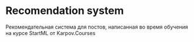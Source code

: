 # Recomendation system
Рекомендательная система для постов, написанная во время обучения на курсе StartML от Karpov.Courses
